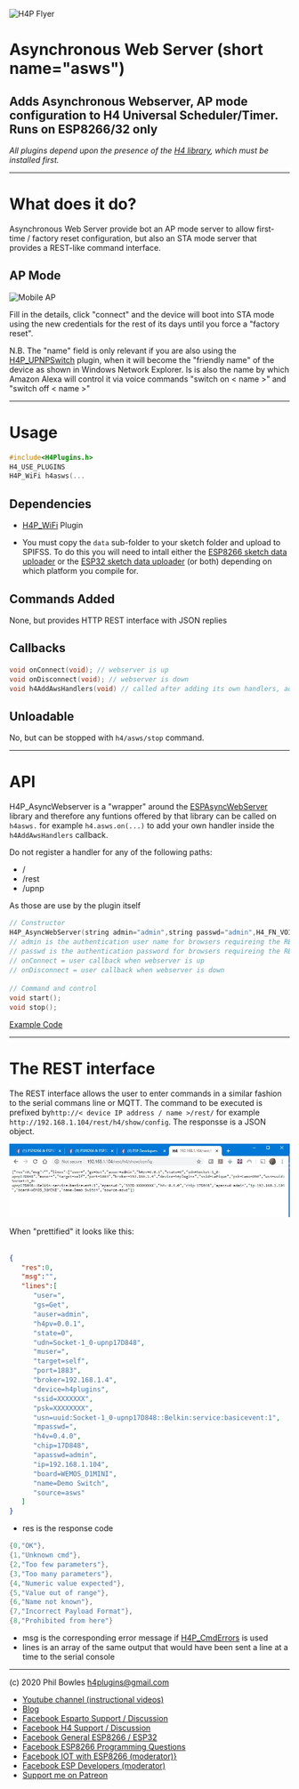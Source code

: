 ![H4P Flyer](/assets/HTTPLogo.jpg) 

# Asynchronous Web Server (short name="asws")
## Adds Asynchronous Webserver, AP mode configuration to H4 Universal Scheduler/Timer. Runs on ESP8266/32 only

*All plugins depend upon the presence of the [H4 library](https://github.com/philbowles/H4), which must be installed first.*

---

# What does it do?

Asynchronous Web Server provide bot an AP mode server to allow first-time / factory reset configuration, but also an STA mode server that provides a REST-like command interface.


## AP Mode

![Mobile AP](/assets/mobile.jpg) 

Fill in the details, click "connect" and the device will boot into STA mode using the new credentials for the rest of its days until you force a "factory reset". 

N.B. The "name" field is only relevant if you are also using the [H4P_UPNPSwitch](/h4upnp.md) plugin, when it will become the "friendly name" of the device as shown in Windows Network Explorer. Is is also the name by which Amazon Alexa will control it via voice commands "switch on < name >" and "switch off < name >"

---

# Usage

```cpp
#include<H4Plugins.h>
H4_USE_PLUGINS
H4P_WiFi h4asws(...
```

## Dependencies


* [H4P_WiFi](h4wifi.md) Plugin

* You must copy the `data` sub-folder to your sketch folder and upload to SPIFSS. To do this you will need to intall either the [ESP8266 sketch data uploader](https://github.com/esp8266/arduino-esp8266fs-plugin) or the [ESP32 sketch data uploader](https://github.com/me-no-dev/arduino-esp32fs-plugin) (or both) depending on which platform you compile for. 


## Commands Added

None, but provides HTTP REST interface with JSON replies

## Callbacks

```cpp
void onConnect(void); // webserver is up
void onDisconnect(void); // webserver is down
void h4AddAwsHandlers(void) // called after adding its own handlers, adds your in here
```

## Unloadable

No, but can be stopped with `h4/asws/stop` command.

---

# API

H4P_AsyncWebserver is a "wrapper" around the [ESPAsyncWebServer](https://github.com/philbowles/ESPAsyncWebServer) library and therefore any funtions offered by that library can be called on `h4asws.` for example `h4.asws.on(...)` to add your own handler inside the `h4AddAwsHandlers` callback.

Do not register a handler for any of the following paths:

* / 
* /rest
* /upnp

As those are use by the plugin itself

```cpp
// Constructor
H4P_AsyncWebServer(string admin="admin",string passwd="admin",H4_FN_VOID onConnect=[](){},H4_FN_VOID onDisconnect=[](){}):
// admin is the authentication user name for browsers requireing the REST interfcae
// passwd is the authentication password for browsers requireing the REST interfcae
// onConnect = user callback when webserver is up
// onDisconnect = user callback when webserver is down

// Command and control
void start();
void stop();
```

[Example Code](../examples/H4P_SONOFF_Basic/H4P_SONOFF_Basic.ino)

---

# The REST interface

The REST interface allows the user to enter commands in a similar fashion to the serial commans line or MQTT. The command to be executed is prefixed by`http://< device IP address / name >/rest/` for example `http://192.168.1.104/rest/h4/show/config`. The responsse is a JSON object.

![JSONREST](../assets/rest.jpg)

When "prettified" it looks like this:

```json

{ 
   "res":0,
   "msg":"",
   "lines":[ 
      "user=",
      "gs=Get",
      "auser=admin",
      "h4pv=0.0.1",
      "state=0",
      "udn=Socket-1_0-upnp17D848",
      "muser=",
      "target=self",
      "port=1883",
      "broker=192.168.1.4",
      "device=h4plugins",
      "ssid=XXXXXXX",
      "psk=XXXXXXXX",
      "usn=uuid:Socket-1_0-upnp17D848::Belkin:service:basicevent:1",
      "mpasswd=",
      "h4v=0.4.0",
      "chip=17D848",
      "apasswd=admin",
      "ip=192.168.1.104",
      "board=WEMOS_D1MINI",
      "name=Demo Switch",
      "source=asws"
   ]
}
```

* res is the response code

```cpp
{0,"OK"},
{1,"Unknown cmd"},
{2,"Too few parameters"},
{3,"Too many parameters"},
{4,"Numeric value expected"},
{5,"Value out of range"},
{6,"Name not known"},
{7,"Incorrect Payload Format"},
{8,"Prohibited from here"}
```

* msg is the corresponding error message if [H4P_CmdErrors](h4ce.md) is used
*  lines is an array of the same output that would have been sent a line at a time to the serial console

---

(c) 2020 Phil Bowles h4plugins@gmail.com

* [Youtube channel (instructional videos)](https://www.youtube.com/channel/UCYi-Ko76_3p9hBUtleZRY6g)
* [Blog](https://8266iot.blogspot.com)
* [Facebook Esparto Support / Discussion](https://www.facebook.com/groups/esparto8266/)
* [Facebook H4  Support / Discussion](https://www.facebook.com/groups/444344099599131/)
* [Facebook General ESP8266 / ESP32](https://www.facebook.com/groups/2125820374390340/)
* [Facebook ESP8266 Programming Questions](https://www.facebook.com/groups/esp8266questions/)
* [Facebook IOT with ESP8266 (moderator)}](https://www.facebook.com/groups/1591467384241011/)
* [Facebook ESP Developers (moderator)](https://www.facebook.com/groups/ESP8266/)
* [Support me on Patreon](https://patreon.com/esparto)
